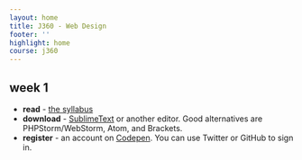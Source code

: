 ```yaml
---
layout: home
title: J360 - Web Design
footer: ''
highlight: home
course: j360
---
```

## week 1
 * __read__ - [the syllabus]({{site.baseurl}}/j360/docs/web-syllabus.pdf)
 * __download__ - [SublimeText](https://www.sublimetext.com) or another editor. Good alternatives are PHPStorm/WebStorm, Atom, and Brackets.
 * __register__ - an account on [Codepen](http://codepen.io/). You can use Twitter or GitHub to sign in.